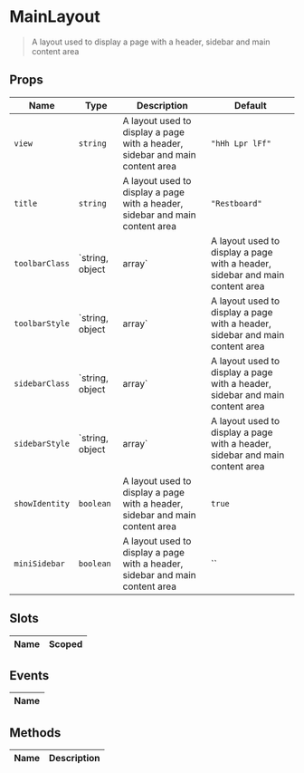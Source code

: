 # MainLayout

> A layout used to display a page with a header, sidebar and main content area

## Props

| Name       | Type          | Description     | Default                  |
|------------|---------------|-----------------|--------------------------|
| `view` | `string` | A layout used to display a page with a header, sidebar and main content area | `"hHh Lpr lFf"` |
| `title` | `string` | A layout used to display a page with a header, sidebar and main content area | `"Restboard"` |
| `toolbarClass` | `string, object|array` | A layout used to display a page with a header, sidebar and main content area | `` |
| `toolbarStyle` | `string, object|array` | A layout used to display a page with a header, sidebar and main content area | `` |
| `sidebarClass` | `string, object|array` | A layout used to display a page with a header, sidebar and main content area | `` |
| `sidebarStyle` | `string, object|array` | A layout used to display a page with a header, sidebar and main content area | `` |
| `showIdentity` | `boolean` | A layout used to display a page with a header, sidebar and main content area | `true` |
| `miniSidebar` | `boolean` | A layout used to display a page with a header, sidebar and main content area | `` |

## Slots

| Name       | Scoped        |
|------------|---------------|

## Events

| Name       |
|------------|

## Methods

| Name       | Description     |
|------------|-----------------|
